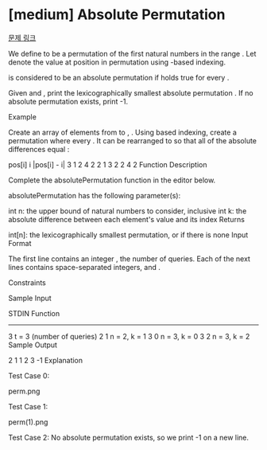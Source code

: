 # [medium] Absolute Permutation

[문제 링크](https://www.hackerrank.com/challenges/absolute-permutation/problem?isFullScreen=true)

We define  to be a permutation of the first  natural numbers in the range . Let  denote the value at position  in permutation  using -based indexing.

is considered to be an absolute permutation if  holds true for every .

Given  and , print the lexicographically smallest absolute permutation . If no absolute permutation exists, print -1.

Example


Create an array of elements from  to , . Using  based indexing, create a permutation where every . It can be rearranged to  so that all of the absolute differences equal :

pos[i]  i   |pos[i] - i|
3     1        2
4     2        2
1     3        2
2     4        2
Function Description

Complete the absolutePermutation function in the editor below.

absolutePermutation has the following parameter(s):

int n: the upper bound of natural numbers to consider, inclusive
int k: the absolute difference between each element's value and its index
Returns

int[n]: the lexicographically smallest permutation, or  if there is none
Input Format

The first line contains an integer , the number of queries.
Each of the next  lines contains  space-separated integers,  and .

Constraints

Sample Input

STDIN   Function
-----   --------
3       t = 3 (number of queries)
2 1     n = 2, k = 1
3 0     n = 3, k = 0
3 2     n = 3, k = 2
Sample Output

2 1
1 2 3
-1
Explanation

Test Case 0:

perm.png

Test Case 1:

perm(1).png

Test Case 2:
No absolute permutation exists, so we print -1 on a new line.
